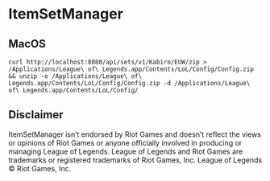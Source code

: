 # ItemSetManager

## MacOS
```Shell
curl http://localhost:8080/api/sets/v1/Kabiro/EUW/zip > /Applications/League\ of\ Legends.app/Contents/LoL/Config/Config.zip && unzip -o /Applications/League\ of\ Legends.app/Contents/LoL/Config/Config.zip -d /Applications/League\ of\ Legends.app/Contents/LoL/Config/
```

## Disclaimer
ItemSetManager isn’t endorsed by Riot Games and doesn’t reflect the views or opinions of Riot Games or anyone officially involved in producing or managing League of Legends. League of Legends and Riot Games are trademarks or registered trademarks of Riot Games, Inc. League of Legends © Riot Games, Inc.
